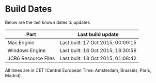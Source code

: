 # Build Dates

Below are the last known dates to updates

Part | Last build update
-----|-----
Mac Engine | Last built: 17 Oct 2015; 00:09:15
Windows Engine | Last built: 16 Oct 2015; 19:30:59
JCR6 Resource Files | Last built: 18 Oct 2015; 01:08:42
All times are in CET (Central European Time: Amsterdam, Brussels, Paris, Madrid)




